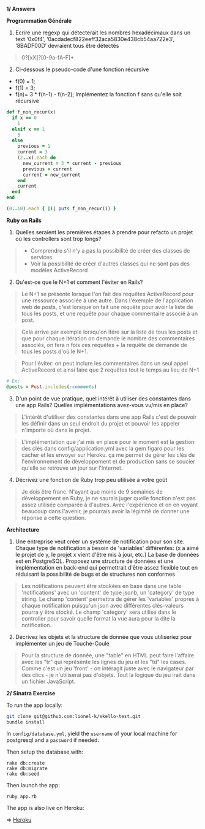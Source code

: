 **1/ Answers**

**Programmation Générale**

1. Ecrire une regexp qui détecterait les nombres hexadécimaux dans un text
‘0x0f4’, ‘0acdadecf822eeff32aca5830e438cb54aa722e3’, ‘8BADF00D’ devraient tous être détectés

> 0?[xX]?[0-9a-fA-F]+

2. Ci-dessous le pseudo-code d'une fonction récursive
-  f(0) = 1;
-  f(1) = 3;
-  f(n)= 3 * f(n-1) - f(n-2);
Implémentez la fonction f sans qu'elle soit récursive

```ruby
def f_non_recur(x)
  if x == 0
    1
  elsif x == 1
    3
  else
    previous = 1
    current = 3
    (2..x).each do
      new_current = 3 * current - previous
      previous = current
      current = new_current
    end
    current
  end
end

(0..10).each { |i| puts f_non_recur(i) }
```


**Ruby on Rails**

1. Quelles seraient les premières étapes à prendre pour refacto un projet où les controllers sont trop longs?

> * Comprendre s'il n'y a pas la possibilité de créer des classes de services
> * Voir la possibilité de créer d'autres classes qui ne sont pas des modèles ActiveRecord

2. Qu'est-ce que le N+1 et comment l'éviter en Rails?

> Le N+1 se présente lorsque l'on fait des requêtes ActiveRecord pour une ressource associée à une autre.
Dans l'exemple de l'application web de posts, c'est lorsque on fait une requête pour avoir la liste de tous les posts, et une requête pour chaque commentaire associé à un post.

> Cela arrive par exemple lorsqu'on itére sur la liste de tous les posts et que pour chaque itération on demande le nombre des commentaires associés, on fera n fois ces requêtes + la requête de demande de tous les posts d'où le N+1.

> Pour l'éviter: on peut inclure les commentaires dans un seul appel ActiveRecord et ainsi faire que 2 requêtes tout le temps au lieu de N+1

```ruby
# Ex:
@posts = Post.includes(:comments)
```

3. D'un point de vue pratique, quel intérêt à utiliser des constantes dans une app Rails? Quelles implémentations avez-vous vu/mis en place?

> L'intérêt d'utiliser des constantes dans une app Rails c'est de pouvoir les définir dans un seul endroit du projet et pouvoir les appeler n'importe où dans le projet.

> L'implémentation que j'ai mis en place pour le moment est la gestion des clés dans config/application.yml avec la gem figaro pour les cacher et les envoyer sur Heroku. ça me permet de gérer les clés de l'environnement de développement et de production sans se soucier qu'elle se retrouve un jour sur l'Internet.

4. Décrivez une fonction de Ruby trop peu utilisée à votre goût

> Je dois être franc. N'ayant que moins de 9 semaines de développement en Ruby, je ne saurais juger quelle fonction n'est pas assez utilisée comparée à d'autres. Avec l'expérience et on en voyant beaucoup dans l'avenir, je pourrais avoir la légimité de donner une réponse à cette question.

**Architecture**

1. Une entreprise veut créer un système de notification pour son site.
Chaque type de notification a besoin de 'variables' différentes:
(x a aimé le projet de y, le projet x vient d'être mis à jour, etc.)
La base de données est en PostgreSQL.
Proposez une structure de données et une implémentation en back-end qui permettrait d'être assez flexible
tout en réduisant la possibilité de bugs et de structures non conformes

> Les notifications peuvent être stockées en base dans une table 'notifications' avec un 'content' de type jsonb, un 'category' de type string.
Le champ 'content' permettra de gérer les 'variables' propres à chaque notification puisqu'un json avec différentes clés-valeurs pourra y être stocké.
Le champ 'category' sera utilisé dans le controller pour savoir quelle format la vue aura pour la dite la notification.

2. Décrivez les objets et la structure de donnée que vous utiliseriez pour implémenter un jeu de Touché-Coulé

> Pour la structure de donnée, une "table" en HTML peut faire l'affaire avec les "tr" qui représente les lignes du jeu et les "td" les cases.
> Comme c'est un jeu 'front' - on intéragit juste avec le navigateur par des clics - je n'utiliserai pas d'objets. Tout la logique du jeu irait dans un fichier JavaScript.



**2/ Sinatra Exercise**

To run the app locally:

```bash
git clone git@github.com:lionel-k/skello-test.git
bundle install
```

In ```config/database.yml```, yield the ```username``` of your local machine for postgresql and a ```password``` if needed.

Then setup the database with:
```
rake db:create
rake db:migrate
rake db:seed
```

Then launch the app:

```
ruby app.rb
```

The app is also live on Heroku:

=> [Heroku](https://posts-app-skello-test.herokuapp.com/)
